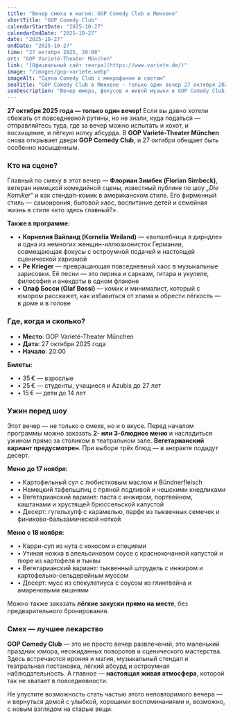 ```yaml
---
title: "Вечер смеха и магии: GOP Comedy Club в Мюнхене"
shortTitle: "GOP Comedy Club"
calendarStartDate: "2025-10-27"
calendarEndDate: "2025-10-27"
date: "2025-10-27"
endDate: "2025-10-27"
time: "27 октября 2025, 20:00"
ort: "GOP Varieté-Theater München"
link: "[Официальный сайт театра](https://www.variete.de/)"
image: "/images/gop-variete.webp"
imageAlt: "Сцена Comedy Club с микрофоном и светом"
seoTitle: "GOP Comedy Club в Мюнхене — только один вечер 27 октября 2025"
seoDescription: "Вечер юмора, фокусов и живой музыки в GOP Comedy Club в Мюнхене. Узнайте, кто выступает, сколько стоят билеты и как заказать ужин перед шоу."
---
```


**27 октября 2025 года — только один вечер!** Если вы давно хотели сбежать от повседневной рутины, но не знали, куда податься — отправляйтесь туда, где за вечер можно испытать и хохот, и восхищение, и лёгкую нотку абсурда. В **GOP Varieté-Theater München** снова открывает двери **GOP Comedy Club**, и 27 октября обещает быть особенно насыщенным.

### Кто на сцене?

Главный по смеху в этот вечер — **Флориан Зимбек (Florian Simbeck)**, ветеран немецкой комедийной сцены, известный публике по шоу *„Die Komiker“* и как стендап-комик в американском стиле. Его фирменный стиль — самоирония, бытовой хаос, воспитание детей и семейная жизнь в стиле «кто здесь главный?».

**Также в программе:**
- • **Корнелия Вайланд (Kornelia Weiland)** — «волшебница в дирндле» и одна из немногих женщин-иллюзионисток Германии, совмещающая фокусы с остроумной подачей и настоящей сценической харизмой  
- • **Pe Krieger** — превращающая повседневный хаос в музыкальные зарисовки. Её песни — это лирика и сарказм, гитара и укулеле, философия и анекдоты в одном флаконе  
- • **Олаф Босси (Olaf Bossi)** — комик и минималист, который с юмором расскажет, как избавиться от хлама и обрести лёгкость — в доме и в голове

### Где, когда и сколько?

- • **Место**: GOP Varieté-Theater München  
- • **Дата**: 27 октября 2025 года  
- • **Начало**: 20:00

**Билеты:**

- • 35 € — взрослые  
- • 25 € — студенты, учащиеся и Azubis до 27 лет  
- • 15 € — дети до 14 лет

### Ужин перед шоу

Этот вечер — не только о смехе, но и о вкусе. Перед началом программы можно заказать **2- или 3-блюдное меню** и насладиться ужином прямо за столиком в театральном зале. **Вегетарианский вариант предусмотрен**. При выборе трёх блюд — в антракте подадут десерт.

**Меню до 17 ноября:**

- • Картофельный суп с любистковым маслом и Bündnerfleisch  
- • Немецкий тафельшпиц с пряной подливой и чешскими кнедликами  
- • Вегетарианский вариант: паста с инжиром, портвейном, каштанами и хрустящей брюссельской капустой  
- • Десерт: гугельхупф с карамелью, парфе из тыквенных семечек и финиково-бальзамической ноткой

**Меню с 18 ноября:**

- • Карри-суп из нута с кокосом и специями  
- • Утиная ножка в апельсиновом соусе с краснокочанной капустой и пюре из картофеля и тыквы  
- • Вегетарианский вариант: тыквенный штрудель с инжиром и картофельно-сельдерейным муссом  
- • Десерт: мусс из спекулатиуса с соусом из глинтвейна и амареновыми вишнями

Можно также заказать **лёгкие закуски прямо на месте**, без предварительного бронирования.

### Смех — лучшее лекарство

**GOP Comedy Club** — это не просто вечер развлечений, это маленький праздник юмора, неожиданных поворотов и сценического мастерства. Здесь встречаются ирония и магия, музыкальный стендап и театральная постановка, лёгкий абсурд и остроумная наблюдательность. А главное — **настоящая живая атмосфера**, которой так не хватает в повседневности.

Не упустите возможность стать частью этого неповторимого вечера — и вернуться домой с улыбкой, хорошими воспоминаниями и, возможно, с новым взглядом на старые вещи.
